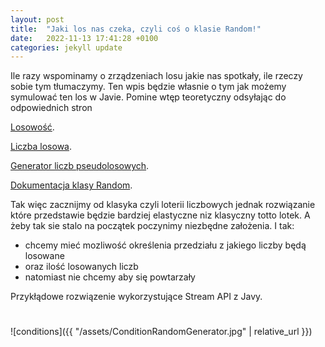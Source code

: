 ```yaml
---
layout: post
title:  "Jaki los nas czeka, czyli coś o klasie Random!"
date:   2022-11-13 17:41:28 +0100
categories: jekyll update
---
```

 Ile razy wspominamy o zrządzeniach losu jakie nas spotkały, ile rzeczy sobie tym tłumaczymy.
Ten wpis będzie własnie o tym jak możemy symulować ten los w Javie. 
 Pomine wtęp teoretyczny odsyłając do odpowiednich stron
 
[Losowość](https://pl.wikipedia.org/wiki/Losowo%C5%9B%C4%87).

[Liczba losowa](https://pl.wikipedia.org/wiki/Liczba_losowa).

[Generator liczb pseudolosowych](https://pl.wikipedia.org/wiki/Generator_liczb_pseudolosowych).

[Dokumentacja klasy Random](https://docs.oracle.com/javase/8/docs/api/java/util/Random.html).

Tak więc zacznijmy od klasyka czyli loterii liczbowych jednak rozwiązanie które przedstawie będzie 
bardziej elastyczne niz klasyczny totto lotek.
A żeby tak sie stalo na początek poczynimy niezbędne założenia. I tak:
- chcemy mieć mozliwość określenia przedziału z jakiego liczby będą losowane
- oraz ilość losowanych liczb
- natomiast nie chcemy aby się powtarzały

Przykłądowe rozwiązenie wykorzystujące Stream API z Javy.

#
![conditions]({{ "/assets/ConditionRandomGenerator.jpg" | relative_url }})
#


